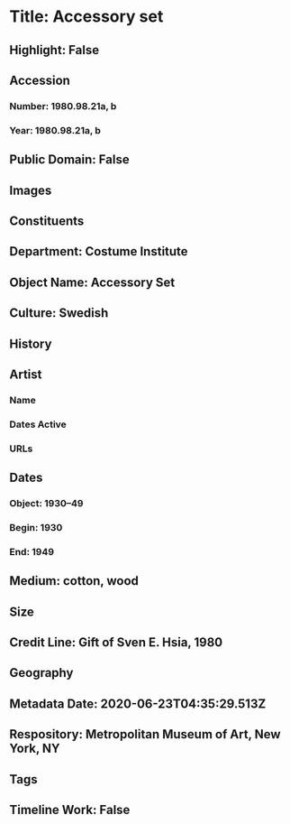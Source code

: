 # Title: Accessory set
## Highlight: False
## Accession
### Number: 1980.98.21a, b
### Year: 1980.98.21a, b
## Public Domain: False
## Images
## Constituents
## Department: Costume Institute
## Object Name: Accessory Set
## Culture: Swedish
## History
## Artist
### Name
### Dates Active
### URLs
## Dates
### Object: 1930–49
### Begin: 1930
### End: 1949
## Medium: cotton, wood
## Size
## Credit Line: Gift of Sven E. Hsia, 1980
## Geography
## Metadata Date: 2020-06-23T04:35:29.513Z
## Respository: Metropolitan Museum of Art, New York, NY
## Tags
## Timeline Work: False